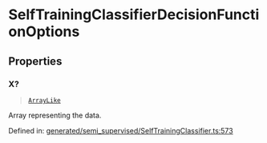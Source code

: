 # SelfTrainingClassifierDecisionFunctionOptions

## Properties

### X?

> [`ArrayLike`](../types/ArrayLike.md)

Array representing the data.

Defined in:  [generated/semi\_supervised/SelfTrainingClassifier.ts:573](https://github.com/transitive-bullshit/scikit-learn-ts/blob/92ab806/packages/sklearn/src/generated/semi_supervised/SelfTrainingClassifier.ts#L573)
